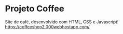 # Projeto Coffee

Site de café, desenvolvido com HTML, CSS e Javascript!
https://coffeeshop2.000webhostapp.com/
